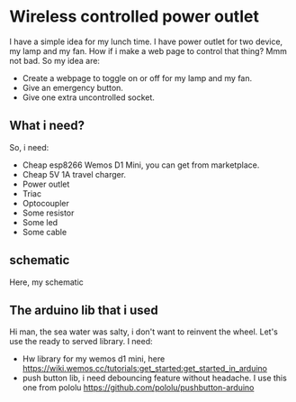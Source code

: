 # Wireless controlled power outlet
I have a simple idea for my lunch time. I have power outlet for two device, my lamp and my fan. How if i make a web page to control that thing? Mmm not bad. So my idea are:
- Create a webpage to toggle on or off for my lamp and my fan.
- Give an emergency button.
- Give one extra uncontrolled socket.

## What i need?
So, i need:
- Cheap esp8266 Wemos D1 Mini, you can get from marketplace.
- Cheap 5V 1A travel charger.
- Power outlet
- Triac
- Optocoupler
- Some resistor
- Some led
- Some cable

## schematic
Here, my schematic

## The arduino lib that i used
Hi man, the sea water was salty, i don't want to reinvent the wheel. Let's use the ready to served library. I need:
- Hw library for my wemos d1 mini, here https://wiki.wemos.cc/tutorials:get_started:get_started_in_arduino
- push button lib, i need debouncing feature without headache. I use this one from pololu https://github.com/pololu/pushbutton-arduino
